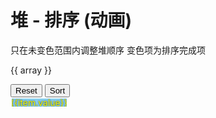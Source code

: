 # 堆 - 排序 (动画)

<div class='preview'>
  <transition-group name="list-complete" tag="div">
    <template v-for="(items, idx) in arrObj">
        <template v-for='item in items'>
            <div :key='item.key' class="list-complete-item" :class="item.type" :style="{width: `${bitWidth * item.width}%`}">
                <div :key='item.valKey' class='item-inner' :class="{fixed: idx >= fixedAfter}">{{ item.value }}</div>
                <div class="connect-line" v-if='idx > 0 && item.lineScale' :style='{transform: `scaleX(${(item.lineScale)})`}' @click='switchWithParent(idx)'></div>
            </div>
        </template>
    </template>
  </transition-group>
</div>

只在未变色范围内调整堆顺序
变色项为排序完成项

{{ array }}

<div>
    <button :disabled='loading.sort' @click='resetData'>Reset</button>
    <button :disabled='loading.sort' @click='sort'>Sort</button>
</div>

<div class='columns'>
    <transition-group name="column" tag="div">
        <div v-for='item in arrayCol' :key='item.key' class='col-item column-item' :style='`height:${item.height}%`'>{{item.value}}</div>
    </transition-group>
</div>

<script>
import './style.css'
import { heap, hyphenate, log2, lineId, idx2ab, getParentId, getChildIds } from './utils'
import { genShuffled } from './CONSTANTS'

const wait = (timeout = 210) => new Promise(r => setTimeout(r, timeout))

export default {
    name: 'ani-heap-sort',
    data() {
        return {
            arrObj: [],
            fixedAfter: Infinity,
            loading: {
                sort: false,
                reset: false
            }
        }
    },
    computed: {
        height() {
            if (this.arrObj.length === 0) return '-'
            return lineId(this.arrObj.length - 1) + 1
        },
        bitWidth() {
            if (this.arrObj.length === 0) return '-'
            return Math.floor(100000 / Math.pow(2, this.height - 1)) / 1000
        },
        array() {
            return this.arrObj.map(items => +(items.find(item => item.type === 'value').value))
        },
        arrayCol() {
            const maxVal = Math.max(...this.array)
            return this.arrObj.map(items => {
                const item = items.find(item => item.type === 'value')
                const { value, key } = item
                return { key, value, height:Math.round(100 * value / maxVal) }
            })
        }
    },
    methods: {
        resetData() {
            this.arrObj = this.genArrObj(genShuffled())
        },
        switchAB(i1, i2) {
            const [a, b] = [i1, i2].map(i => this.arrObj[i].find(item => item.type==='value'));
            const [newB, newA] = [a,b].map(({key, value})=>({key, value}))
            Object.assign(a, newA)
            Object.assign(b, newB)
        },
        switchWithParent(idx) {
            const parentId = getParentId(idx)
            if (parentId < 0) return
            this.switchAB(parentId, idx)
        },
        getHeight(array) {
            return lineId(array.length - 1) + 1
        },
        genArrObj(array) {
            const height = this.getHeight(array)
            return array.map((str, idx) => {
                // 使用可计算的公式, 忽略性能
                const lastIdx = array.slice(0, idx).lastIndexOf(str)
                const key = lastIdx === -1 ? `${str}` : `${str}-${idx}`

                const [a, b] = idx2ab(idx)
                const intervalLength = Math.pow(2, height - (a + 1)) - 1
                const siderLength = intervalLength / 2
                const isFirst = b === 0
                const isLast = idx2ab(idx + 1)[1] === 0
                const isLeft = b % 2 === 0
                const lineScale = (isLeft ? 1 : -1) * ((intervalLength + .8) / 2)

                const item = [{
                    key,
                    value: str,
                    width: 1,
                    type: 'value'
                },{
                    key: `${idx}-r`,
                    width: isLast ? siderLength : intervalLength,
                    type: 'blank',
                    lineScale
                }]
                if (isFirst) {
                    item.unshift({
                        value: ' ',
                        key: `${idx}-l`,
                        width: siderLength,
                        type: 'blank'
                    })
                }
                return item
            })
        },
        async maxHeapify(start, end) {
            const dad = start
            let son = dad * 2 + 1
            if (son >= end) return
            const [left, right] = [son, son+1].map(i => this.array[i])
            if (son + 1 < end && left < right) {
                son += 1
            }
            const [a, b] = [dad, son].map(i => this.array[i])
            if (a <= b) {
                await this.switchAB(dad, son)
                await wait()
    			await this.maxHeapify(son, end);
            }
        },
        async sort() {
            this.fixedAfter = Infinity
            this.loading.sort = true
            const length = this.arrObj.length
            for (let i = Math.floor(length / 2) - 1; i >= 0 ; i--) {
                await this.maxHeapify(i, length)
            }
            for (let i = length - 1; i > 0; i--) {
                await this.switchAB(0, i)
                this.fixedAfter = i
                await wait()
    			await this.maxHeapify(0, i);
            }
            this.loading.sort = false
        }
    },
    mounted() {
        this.resetData()
    }
}
</script>

<style scoped>
.preview{
    position: sticky;
    top: 60px;
}
.list-complete-item {
  transition: all .2s;
  display: flex;
  min-height: 1.4em;
  height: 1.4em;
  line-height: 1.4em;
  float: left;
  justify-content: center;
  align-items: center;
  padding: .5em 0;
  position: relative
}
.item-inner {
  border-radius: 5px;
  box-shadow:inset 0 0 1px #333;
  cursor: pointer;
  min-width: 1.5em;
  text-align: center;
  position: relative
}
.list-complete-move .connect-line{
    display: none;
}
.connect-line{
    position: absolute;
    left: -1em;
    top: -.5em;
    width: 1em;
    height: 1em;
    transform-origin: left;
}
.connect-line:hover{
    cursor: pointer
}
.connect-line::before{
    content: '';
    display: block;
    position: absolute;
    background: red;
    width: 100%;
    height: 100%;
    clip-path: polygon(99% 0, 100% 1%, 1% 100%, 0 99%);
}
.connect-line:hover::before{
    background: blue;
}
.blank .item-inner{
  box-shadow:none;
  cursor: default;
}

.list-complete-enter, .list-complete-leave-to
/* .list-complete-leave-active for below version 2.1.8 */ {
  opacity: 0;
  transform: translateY(30px);
}
.list-complete-leave-active {
  position: absolute;
}
.preview > div{
    overflow: hidden
}

.fixed {
    background: maroon;
    color: #fff
}
.columns > div {
    display: flex;
    height: 20vh;
    align-items: flex-end;
}
.col-item {
    flex: 1;
    background: skyblue;
    outline: 2px solid #fff;
    outline-offset: -2px;
    display: flex;
    justify-content: center;
    align-items: flex-end;
    color: yellow;
    text-shadow: 0 0 2px #000;
}
.column-item {
  transition: all .2s;
}
.column-enter, .column-leave-to {
  opacity: 0;
}
.column-leave-active {
  position: absolute;
}
</style>
